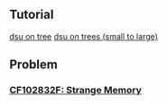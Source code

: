 ## Tutorial
[dsu on tree](https://codeforces.com/blog/entry/44351)
[dsu on trees (small to large)](https://codeforces.com/blog/entry/67696)

## Problem
### [CF102832F: Strange Memory](https://codeforces.com/gym/102832/problem/F)
